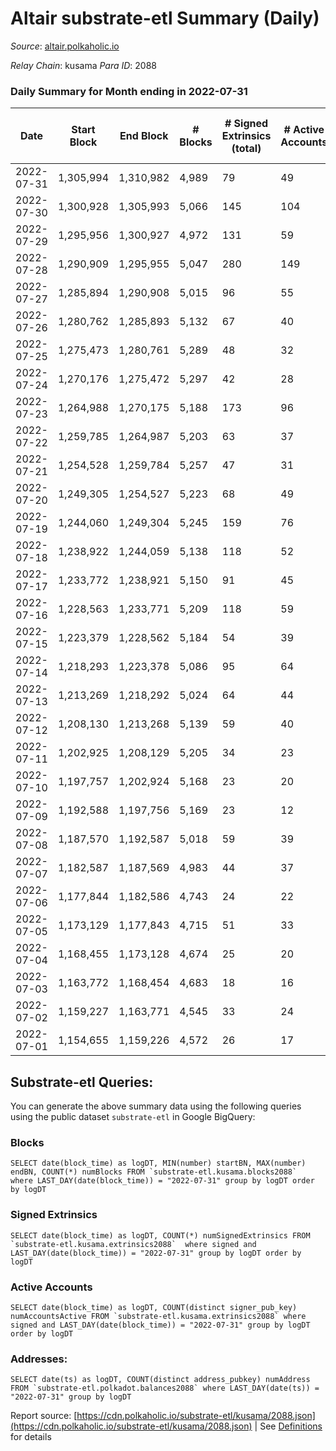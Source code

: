 # Altair substrate-etl Summary (Daily)

_Source_: [altair.polkaholic.io](https://altair.polkaholic.io)

*Relay Chain*: kusama
*Para ID*: 2088



### Daily Summary for Month ending in 2022-07-31


| Date | Start Block | End Block | # Blocks | # Signed Extrinsics (total) | # Active Accounts | # Passive | # New | # Addresses with Balances | # Events | # Transfers | # XCM Transfers In | # XCM Transfers Out |
| ---- | ----------- | --------- | -------- | --------------------------- | ----------------- | --------- | ----- | ------------------------- | -------- | ----------- | ------------------ | ------------------- |
| 2022-07-31 | 1,305,994 | 1,310,982 | 4,989  | 79 | 49 |  |  | 22,390 | 10,376 | 55 ($10,736.79) | 3 ($1.93) | 20 ($4,411.64) |
| 2022-07-30 | 1,300,928 | 1,305,993 | 5,066  | 145 | 104 |  |  | 22,384 | 10,841 | 112 ($6,674.86) | 2 ($663.55) | 10 ($2,230.11) |
| 2022-07-29 | 1,295,956 | 1,300,927 | 4,972  | 131 | 59 |  |  | 22,368 | 10,612 | 80 ($30,557.70) | 10 ($2,198.03) | 22 ($5,206.89) |
| 2022-07-28 | 1,290,909 | 1,295,955 | 5,047  | 280 | 149 |  |  | 22,363 | 11,312 | 122 ($2,068.13) | 8 ($425.50) | 19 ($301.91) |
| 2022-07-27 | 1,285,894 | 1,290,908 | 5,015  | 96 | 55 |  |  | 22,356 | 10,525 | 59 ($11,010.39) | 4 ($519.08) | 23 ($5,584.79) |
| 2022-07-26 | 1,280,762 | 1,285,893 | 5,132  | 67 | 40 |  |  | 22,351 | 10,580 | 47 ($5,847.43) |   | 13 ($2,658.93) |
| 2022-07-25 | 1,275,473 | 1,280,761 | 5,289  | 48 | 32 |  |  | 22,347 | 10,857 | 28 ($10,173.90) | 8 ($2,004.92) | 10 ($1,359.07) |
| 2022-07-24 | 1,270,176 | 1,275,472 | 5,297  | 42 | 28 |  |  | 22,345 | 10,798 | 25 ($2,583.20) | 1 ($0.45) | 12 ($1,354.97) |
| 2022-07-23 | 1,264,988 | 1,270,175 | 5,188  | 173 | 96 |  |  | 22,342 | 11,571 | 140 ($9,291.09) |   | 13 ($5,690.23) |
| 2022-07-22 | 1,259,785 | 1,264,987 | 5,203  | 63 | 37 |  |  | 22,286 | 10,745 | 44 ($5,783.20) | 1 ($0.20) | 19 ($3,069.43) |
| 2022-07-21 | 1,254,528 | 1,259,784 | 5,257  | 47 | 31 |  |  | 22,282 | 10,755 | 27 ($1,806.11) | 1 ($0.04) | 11 ($1,037.42) |
| 2022-07-20 | 1,249,305 | 1,254,527 | 5,223  | 68 | 49 |  |  | 22,279 | 10,789 | 33 ($1,462.68) | 2 ($0.60) | 12 ($964.96) |
| 2022-07-19 | 1,244,060 | 1,249,304 | 5,245  | 159 | 76 |  |  | 22,272 | 11,349 | 106 ($27,990.85) | 15 ($5,014.18) | 50 ($13,100.42) |
| 2022-07-18 | 1,238,922 | 1,244,059 | 5,138  | 118 | 52 |  |  | 22,265 | 10,872 | 90 ($24,717.94) | 3 ($335.86) | 46 ($10,557.24) |
| 2022-07-17 | 1,233,772 | 1,238,921 | 5,150  | 91 | 45 |  |  | 22,260 | 10,749 | 61 ($25,727.22) |   | 36 ($20,793.25) |
| 2022-07-16 | 1,228,563 | 1,233,771 | 5,209  | 118 | 59 |  |  | 22,258 | 11,031 | 84 ($17,978.96) | 6 ($1,095.61) | 41 ($7,925.07) |
| 2022-07-15 | 1,223,379 | 1,228,562 | 5,184  | 54 | 39 |  |  | 22,251 | 10,661 | 32 ($4,148.25) | 5 ($1,879.25) | 10 ($1,566.36) |
| 2022-07-14 | 1,218,293 | 1,223,378 | 5,086  | 95 | 64 |  |  | 22,246 | 10,656 | 56 ($18,422.92) |   | 29 ($16,837.72) |
| 2022-07-13 | 1,213,269 | 1,218,292 | 5,024  | 64 | 44 |  |  | 22,237 | 10,370 | 35 ($2,997.87) | 1 ($0.07) | 18 ($2,537.70) |
| 2022-07-12 | 1,208,130 | 1,213,268 | 5,139  | 59 | 40 |  |  | 22,230 | 10,554 | 25 ($1,909.28) | 1 ($0.13) | 11 ($374.50) |
| 2022-07-11 | 1,202,925 | 1,208,129 | 5,205  | 34 | 23 |  |  | 22,227 | 10,584 | 20 ($3,274.25) |   | 3 ($9.41) |
| 2022-07-10 | 1,197,757 | 1,202,924 | 5,168  | 23 | 20 |  |  | 22,224 | 10,446 | 9 ($234.24) |   | 1 ($33.95) |
| 2022-07-09 | 1,192,588 | 1,197,756 | 5,169  | 23 | 12 |  |  | 22,221 | 10,488 | 2 ($4.23) | 1 ($0.14) | 1 ($0.77) |
| 2022-07-08 | 1,187,570 | 1,192,587 | 5,018  | 59 | 39 |  |  | 22,220 | 10,315 | 26 ($1,512.82) |   | 5 ($57.86) |
| 2022-07-07 | 1,182,587 | 1,187,569 | 4,983  | 44 | 37 |  |  | 22,218 | 10,175 | 14 ($60.47) |   | 3 ($16.73) |
| 2022-07-06 | 1,177,844 | 1,182,586 | 4,743  | 24 | 22 |  |  | 22,213 | 9,586 |   |   |   |
| 2022-07-05 | 1,173,129 | 1,177,843 | 4,715  | 51 | 33 |  |  | 22,213 | 9,656 | 7 ($2,132.35) |   | 2 ($86.64) |
| 2022-07-04 | 1,168,455 | 1,173,128 | 4,674  | 25 | 20 |  |  | 22,213 | 9,456 | 8 ($1,962.74) |   |   |
| 2022-07-03 | 1,163,772 | 1,168,454 | 4,683  | 18 | 16 |  |  | 22,211 | 9,458 | 9 ($748.12) |   | 1 ($19.13) |
| 2022-07-02 | 1,159,227 | 1,163,771 | 4,545  | 33 | 24 |  |  | 22,211 | 9,254 | 13 ($147.55) | 1 ($0.10) | 3 ($88.30) |
| 2022-07-01 | 1,154,655 | 1,159,226 | 4,572  | 26 | 17 |  |  | 22,206 | 9,263 | 8 ($220.52) |   |   |

## Substrate-etl Queries:
You can generate the above summary data using the following queries using the public dataset `substrate-etl` in Google BigQuery:


### Blocks
```
SELECT date(block_time) as logDT, MIN(number) startBN, MAX(number) endBN, COUNT(*) numBlocks FROM `substrate-etl.kusama.blocks2088`  where LAST_DAY(date(block_time)) = "2022-07-31" group by logDT order by logDT
```


### Signed Extrinsics
```
SELECT date(block_time) as logDT, COUNT(*) numSignedExtrinsics FROM `substrate-etl.kusama.extrinsics2088`  where signed and LAST_DAY(date(block_time)) = "2022-07-31" group by logDT order by logDT
```


### Active Accounts
```
SELECT date(block_time) as logDT, COUNT(distinct signer_pub_key) numAccountsActive FROM `substrate-etl.kusama.extrinsics2088` where signed and LAST_DAY(date(block_time)) = "2022-07-31" group by logDT order by logDT
```


### Addresses:
```
SELECT date(ts) as logDT, COUNT(distinct address_pubkey) numAddress FROM `substrate-etl.polkadot.balances2088` where LAST_DAY(date(ts)) = "2022-07-31" group by logDT
```



Report source: [https://cdn.polkaholic.io/substrate-etl/kusama/2088.json](https://cdn.polkaholic.io/substrate-etl/kusama/2088.json) | See [Definitions](/DEFINITIONS.md) for details

